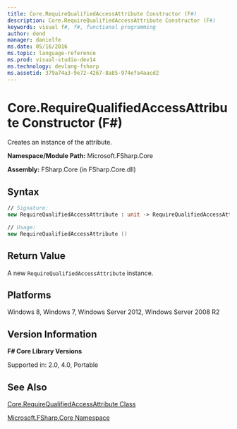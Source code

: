 ```yaml
---
title: Core.RequireQualifiedAccessAttribute Constructor (F#)
description: Core.RequireQualifiedAccessAttribute Constructor (F#)
keywords: visual f#, f#, functional programming
author: dend
manager: danielfe
ms.date: 05/16/2016
ms.topic: language-reference
ms.prod: visual-studio-dev14
ms.technology: devlang-fsharp
ms.assetid: 379a74a3-9e72-4267-8a85-974efa4aacd2 
---
```


# Core.RequireQualifiedAccessAttribute Constructor (F#)

Creates an instance of the attribute.

**Namespace/Module Path:** Microsoft.FSharp.Core

**Assembly:** FSharp.Core (in FSharp.Core.dll)


## Syntax

```fsharp
// Signature:
new RequireQualifiedAccessAttribute : unit -> RequireQualifiedAccessAttribute

// Usage:
new RequireQualifiedAccessAttribute ()
```

## Return Value

A new `RequireQualifiedAccessAttribute` instance.

## Platforms
Windows 8, Windows 7, Windows Server 2012, Windows Server 2008 R2


## Version Information
**F# Core Library Versions**

Supported in: 2.0, 4.0, Portable

## See Also
[Core.RequireQualifiedAccessAttribute Class](Core.RequireQualifiedAccessAttribute-Class-%5BFSharp%5D.md)

[Microsoft.FSharp.Core Namespace](Microsoft.FSharp.Core-Namespace-%5BFSharp%5D.md)